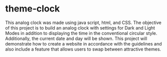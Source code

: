 # theme-clock
This analog clock was made using java script, html, and CSS. The objective of this project is to build an analog clock with settings for Dark and Light Modes in addition to displaying the time in the conventional circular style. Additionally, the current date and day will be shown. This project will demonstrate how to create a website in accordance with the guidelines and also include a feature that allows users to swap between attractive themes.
